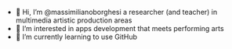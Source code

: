 - 👋 Hi, I’m @massimilianoborghesi a researcher (and teacher) in multimedia artistic production areas
- 👀 I’m interested in apps development that meets performing arts 
- 🌱 I’m currently learning to use GitHub

<!---
massimilianoborghesi/massimilianoborghesi is a ✨ special ✨ repository because its `README.md` (this file) appears on your GitHub profile.
You can click the Preview link to take a look at your changes.
--->
